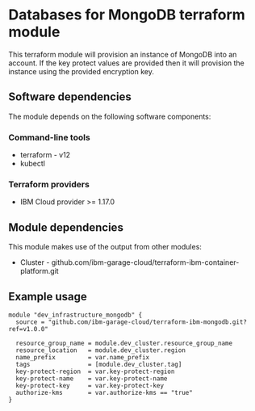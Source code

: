 # Databases for MongoDB terraform module

This terraform module will provision an instance of MongoDB into an account. If the key protect values are provided then it will provision the instance using
the provided encryption key. 

## Software dependencies

The module depends on the following software components:

### Command-line tools

- terraform - v12
- kubectl

### Terraform providers

- IBM Cloud provider >= 1.17.0

## Module dependencies

This module makes use of the output from other modules:

- Cluster - github.com/ibm-garage-cloud/terraform-ibm-container-platform.git

## Example usage

```hcl-terraform
module "dev_infrastructure_mongodb" {
  source = "github.com/ibm-garage-cloud/terraform-ibm-mongodb.git?ref=v1.0.0"

  resource_group_name = module.dev_cluster.resource_group_name
  resource_location   = module.dev_cluster.region
  name_prefix         = var.name_prefix
  tags                = [module.dev_cluster.tag]
  key-protect-region  = var.key-protect-region
  key-protect-name    = var.key-protect-name
  key-protect-key     = var.key-protect-key
  authorize-kms       = var.authorize-kms == "true"
}
```
##